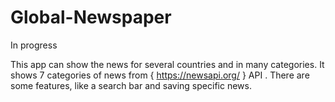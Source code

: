# Global-Newspaper
In progress

This app can show the news for several countries and in many categories.
It shows 7 categories of news from { https://newsapi.org/ } API .
There are some features, like a search bar and saving specific news.
